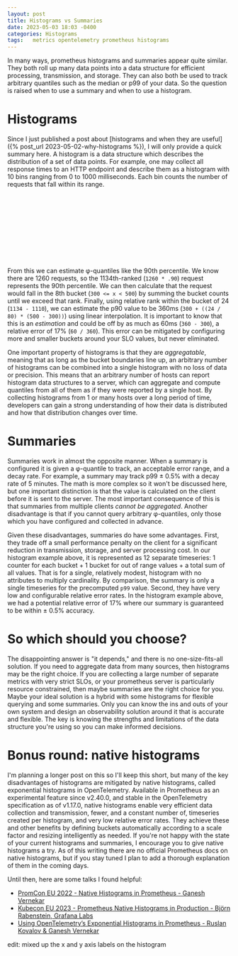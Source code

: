 ```yaml
---
layout: post
title: Histograms vs Summaries
date: 2023-05-03 18:03 -0400
categories: Histograms
tags:	metrics opentelemetry prometheus histograms
---
```


In many ways, prometheus histograms and summaries appear quite similar.
They both roll up many data points into a data structure for efficient processing, transmission, and storage.
They can also both be used to track arbitrary quantiles such as the median or p99 of your data.
So the question is raised when to use a summary and when to use a histogram.

# Histograms

Since I just published a post about [histograms and when they are useful]({% post_url 2023-05-02-why-histograms %}), I will only provide a quick summary here.
A histogram is a data structure which describes the distribution of a set of data points.
For example, one may collect all response times to an HTTP endpoint and describe them as a histogram with 10 bins ranging from 0 to 1000 milliseconds.
Each bin counts the number of requests that fall within its range.

<svg class="fig-1"></svg>
<script>
  new chartXkcd.Bar(document.querySelector('.fig-1'), {
    title: 'Response Time (1260 requests)',
    xLabel: 'Milliseconds',
    yLabel: 'Requests',
    data: {
      labels: ['< 10', '< 20', '< 30', '< 50', '< 75', '< 100', '< 200', '< 300', '< 500', '< 750', '< 1000', '1001+'],
      datasets: [{
        data: [100, 120, 150, 210, 220, 180, 130, 80, 40, 10, 5, 15],
      }],
    },
    options: { // optional
      yTickCount: 3,
      legendPosition: chartXkcd.config.positionType.upLeft
    }
  });
</script>

From this we can estimate φ-quantiles like the 90th percentile.
We know there are 1260 requests, so the 1134th-ranked (`1260 * .90`) request represents the 90th percentile.
We can then calculate that the request would fall in the 8th bucket (`300 <= x < 500`) by summing the bucket counts until we exceed that rank.
Finally, using relative rank within the bucket of 24 (`1134 - 1110`), we can estimate the p90 value to be 360ms (`300 + ((24 / 80) * (500 - 300))`) using linear interpolation.
It is important to know that this is an *estimation* and could be off by as much as 60ms (`360 - 300`), a relative error of 17% (`60 / 360`).
This error can be mitigated by configuring more and smaller buckets around your SLO values, but never eliminated.

One important property of histograms is that they are *aggregatable*, meaning that as long as the bucket boundaries line up, an arbitrary number of histograms can be combined into a single histogram with no loss of data or precision.
This means that an arbitrary number of hosts can report histogram data structures to a server, which can aggregate and compute quantiles from all of them as if they were reported by a single host.
By collecting histograms from 1 or many hosts over a long period of time, developers can gain a strong understanding of how their data is distributed and how that distribution changes over time.

# Summaries

Summaries work in almost the opposite manner.
When a summary is configured it is given a φ-quantile to track, an acceptable error range, and a decay rate.
For example, a summary may track p99 ± 0.5% with a decay rate of 5 minutes.
The math is more complex so it won't be discussed here, but one important distinction is that the value is calculated on the client before it is sent to the server.
The most important consequence of this is that summaries from multiple clients *cannot be aggregated*.
Another disadvantage is that if you cannot query arbitrary φ-quantiles, only those which you have configured and collected in advance.

Given these disadvantages, summaries do have some advantages.
First, they trade off a small performance penalty on the client for a significant reduction in transmission, storage, and server processing cost.
In our histogram example above, it is represented as 12 separate timeseries: 1 counter for each bucket + 1 bucket for out of range values + a total sum of all values.
That is for a single, relatively modest, histogram with no attributes to multiply cardinality.
By comparison, the summary is only a single timeseries for the precomputed `p99` value.
Second, they have very low and configurable relative error rates.
In the histogram example above, we had a potential relative error of 17% where our summary is guaranteed to be within ± 0.5% accuracy.

# So which should you choose?

The disappointing answer is "it depends," and there is no one-size-fits-all solution.
If you need to aggregate data from many sources, then histograms may be the right choice.
If you are collecting a large number of separate metrics with very strict SLOs, or your prometheus server is particularly resource constrained, then maybe summaries are the right choice for you.
Maybe your ideal solution is a hybrid with some histograms for flexible querying and some summaries.
Only you can know the ins and outs of your own system and design an observability solution around it that is accurate and flexible.
The key is knowing the strengths and limitations of the data structure you're using so you can make informed decisions.

# Bonus round: native histograms

I'm planning a longer post on this so I'll keep this short, but many of the key disadvantages of histograms are mitigated by native histograms, called exponential histograms in OpenTelemetry.
Available in Prometheus as an experimental feature since v2.40.0, and stable in the OpenTelemetry specification as of v1.17.0, native histograms enable very efficient data collection and transmission, fewer, and a constant number of, timeseries created per histogram, and very low relative error rates.
They achieve these and other benefits by defining buckets automatically according to a scale factor and resizing intelligently as needed.
If you're not happy with the state of your current histograms and summaries, I encourage you to give native histograms a try.
As of this writing there are no official Prometheus docs on native histograms, but if you stay tuned I plan to add a thorough explanation of them in the coming days.

Until then, here are some talks I found helpful:

- [PromCon EU 2022 - Native Histograms in Prometheus - Ganesh Vernekar](https://promcon.io/2022-munich/talks/native-histograms-in-prometheus/)
- [Kubecon EU 2023 - Prometheus Native Histograms in Production - Björn Rabenstein, Grafana Labs](https://www.youtube.com/watch?v=TgINvIK9SYc)
- [Using OpenTelemetry’s Exponential Histograms in Prometheus - Ruslan Kovalov & Ganesh Vernekar](https://www.youtube.com/watch?v=W2_TpDcess8)

edit: mixed up the x and y axis labels on the histogram
